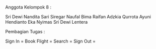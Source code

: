 Anggota Kelompok 8 :

Sri Dewi Nandita Sari Siregar
Naufal Bima Raifan
Adzkia Qurrota Ayuni
Hendianto Eka
Nyimas Sri Dewi Lentera

Pembagian Tugas :

Sign In       = 
Book Flight   =
Search        =
Sign Out      =
